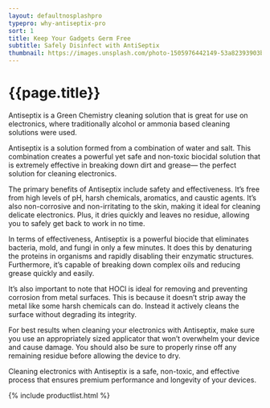 ```yaml
---
layout: defaultnosplashpro
typepro: why-antiseptix-pro
sort: 1
title: Keep Your Gadgets Germ Free
subtitle: Safely Disinfect with AntiSeptix 
thumbnail: https://images.unsplash.com/photo-1505976442149-53a82393903b?ixlib=rb-4.0.3&ixid=MnwxMjA3fDB8MHxwaG90by1wYWdlfHx8fGVufDB8fHx8&auto=format&fit=crop&w=1740&q=80
---
```

# {{page.title}}

Antiseptix is a Green Chemistry cleaning solution that is great for use on electronics, where traditionally alcohol or ammonia based cleaning solutions were used. 

Antiseptix is a solution formed from a combination of water and salt. This combination creates a powerful yet safe and non-toxic biocidal solution that is extremely effective in breaking down dirt and grease— the perfect solution for cleaning electronics.

The primary benefits of Antiseptix include safety and effectiveness. It’s free from high levels of pH, harsh chemicals, aromatics, and caustic agents. It’s also non-corrosive and non-irritating to the skin, making it ideal for cleaning delicate electronics. Plus, it dries quickly and leaves no residue, allowing you to safely get back to work in no time.

In terms of effectiveness, Antiseptix is a powerful biocide that eliminates bacteria, mold, and fungi in only a few minutes. It does this by denaturing the proteins in organisms and rapidly disabling their enzymatic structures. Furthermore, it’s capable of breaking down complex oils and reducing grease quickly and easily.

It’s also important to note that HOCl is ideal for removing and preventing corrosion from metal surfaces. This is because it doesn’t strip away the metal like some harsh chemicals can do. Instead it actively cleans the surface without degrading its integrity. 

For best results when cleaning your electronics with Antiseptix, make sure you use an appropriately sized applicator that won’t overwhelm your device and cause damage. You should also be sure to properly rinse off any remaining residue before allowing the device to dry.

Cleaning electronics with Antiseptix is a safe, non-toxic, and effective process that ensures premium performance and longevity of your devices.

{% include productlist.html %}